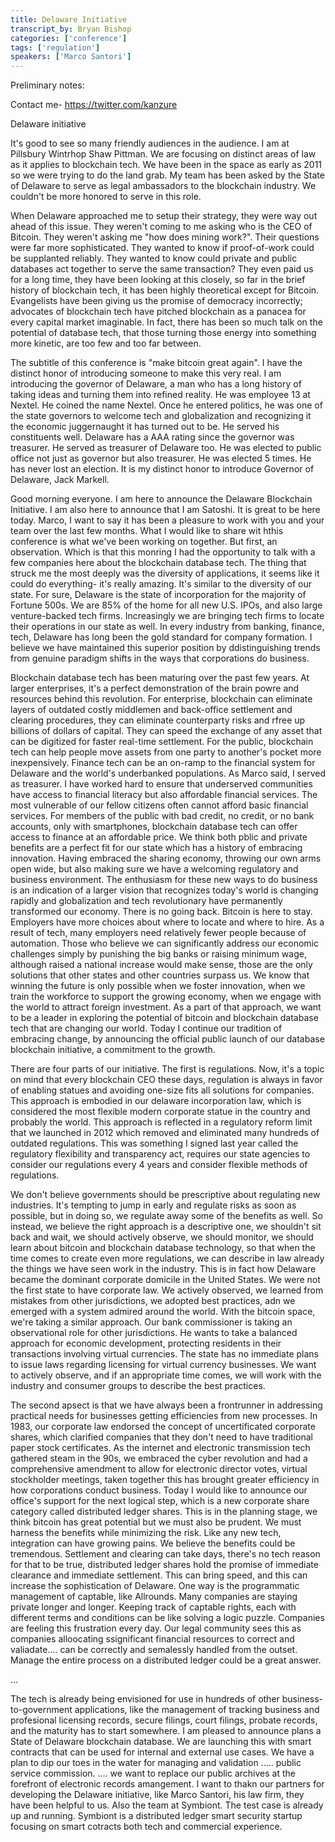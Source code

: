```yaml
---
title: Delaware Initiative
transcript_by: Bryan Bishop
categories: ['conference']
tags: ['regulation']
speakers: ['Marco Santori']
---
```


Preliminary notes:

Contact me- <https://twitter.com/kanzure>

Delaware initiative

It's good to see so many friendly audiences in the audience. I am at Pillsbury Wintrhop Shaw Pittman. We are focusing on distinct areas of law as it applies to blockchain tech. We have been in the space as early as 2011 so we were trying to do the land grab. My team has been asked by the State of Delaware to serve as legal ambassadors to the blockchain industry. We couldn't be more honored to serve in this role.

When Delaware approached me to setup their strategy, they were way out ahead of this issue. They weren't coming to me asking who is the CEO of Bitcoin. They weren't asking me "how does mining work?". Their questions were far more sophisticated.  They wanted to know if proof-of-work could be supplanted reliably. They wanted to know could private and public databases act together to serve the same transaction? They even paid us for a long time, they have been looking at this closely, so far in the brief history of blockchain tech, it has been highly theoretical except for Bitcoin. Evangelists have been giving us the promise of democracy incorrectly; advocates of blockchain tech have pitched blockchain as a panacea for every capital market imaginable. In fact, there has been so much talk on the potential of database tech, that those turning those energy into something more kinetic, are too few and too far between.

The subtitle of this conference is "make bitcoin great again". I have the distinct honor of introducing someone to make this very real. I am introducing the governor of Delaware, a man who has a long history of taking ideas and turning them into refined reality. He was employee 13 at Nextel. He coined the name Nextel. Once he entered politics, he was one of the state governors to welcome tech and globalization and recognizing it the economic juggernaught it has turned out to be. He served his constituents well. Delaware has a AAA rating since the governor was treasurer. He served as treasurer of Delaware too. He was elected to public office not just as governor but also treasurer. He was elected 5 times. He has never lost an election. It is my distinct honor to introduce Governor of Delaware, Jack Markell.

Good morning everyone. I am here to announce the Delaware Blockchain Initiative. I am also here to announce that I am Satoshi. It is great to be here today. Marco, I want to say it has been a pleasure to work with you and your team over the last few months. What I would like to share wit hthis conference is what we've been working on together. But first, an observation. Which is that this monring I had the opportunity to talk with a few companies here about the blockchain database tech. The thing that struck me the most deeply was the diversity of applications, it seems like it could do everything- it's really amazing. It's similar to the diversity of our state. For sure, Delaware is the state of incorporation for the majority of Fortune 500s. We are 85% of the home for all new U.S. IPOs, and also large venture-backed tech firms. Increasingly we are bringing tech firms to locate their operations in our state as well. In every industry from banking, finance, tech, Delaware has long been the gold standard for company formation. I believe we have maintained this superior position by ddistinguishing trends from genuine paradigm shifts in the ways that corporations do business.

Blockchain database tech has been maturing over the past few years. At larger enterprises, it's a perfect demonstration of the brain powre and resources behind this revolution. For enterprise, blockchain can eliminate layers of outdated costly middlemen and back-office settlement and clearing procedures, they can eliminate counterparty risks and rfree up billions of dollars of capital. They can speed the exchange of any asset that can be digitized for faster real-time settlement. For the public, blockchain tech can help people move assets from one party to another's pocket more inexpensively. Finance tech can be an on-ramp to the financial system for Delaware and the world's underbanked populations. As Marco said, I served as treasurer. I have worked hard to ensure that underserved communities have access to financial literacy but also affordable financial services. The most vulnerable of our fellow citizens often cannot afford basic financial services. For members of the public with bad credit, no credit, or no bank accounts, only with smartphones, blockchain database tech can offer access to finance at an affordable price. We think both pblic and private benefits are a perfect fit for our state which has a history of embracing innovation. Having embraced the sharing economy, throwing our own arms open wide, but also making sure we have a welcoming regulatory and business environment. The enthusiasm for these new ways to do business is an indication of a larger vision that recognizes today's world is changing rapidly and globalization and tech revolutionary have permanently transformed our economy. There is no going back. Bitcoin is here to stay. Employers have more choices about where to locate and where to hire. As a result of tech, many employers need relatively fewer people because of automation. Those who believe we can significantly address our economic challenges simply by punishing the big banks or raising minimum wage, although raised a national increase would make sense, those are the only solutions that other states and other countries surpass us. We know that winning the future is only possible when we foster innovation, when we train the workforce to support the growing economy, when we engage with the world to attract foreign investment. As a part of that approach, we want to be a leader in exploring the potential of bitcoin and blockchain database tech that are changing our world. Today I continue our tradition of embracing change, by announcing the official public launch of our database blockchain initiative, a commitment to the growth.

There are four parts of our initiative. The first is regulations. Now, it's a topic on mind that every blockchain CEO these days, regulation is always in favor of enabling statues and avoiding one-size fits all solutions for companies. This approach is embodied in our delaware incorporation law, which is considered the most flexible modern corporate statue in the country and probably the world. This approach is reflected in a regulatory reform limit that we launched in 2012 which removed and eliminated many hundreds of outdated regulations. This was something I signed last year called the regulatory flexibility and transparency act, requires our state agencies to consider our regulations every 4 years and consider flexible methods of regulations.

We don't believe governments should be prescriptive about regulating new industries. It's tempting to jump in early and regulate risks as soon as possible, but in doing so, we regulate away some of the benefits as well. So instead, we believe the right approach is a descriptive one, we shouldn't sit back and wait, we should actively observe, we should monitor, we should learn about bitcoin and blockchain database technology, so that when the time comes to create even more regulations, we can describe in law already the things we have seen work in the industry. This is in fact how Delaware became the dominant corporate domicile in the United States. We were not the first state to have corporate law. We actively observed, we learned from mistakes from other jurisdictions, we adopted best practices, adn we emerged with a system admired around the world. With the bitcoin space, we're taking a similar approach. Our bank commissioner is taking an observational role for other jurisdictions. He wants to take a balanced approach for economic development, protecting residents in their transactions involving virtual currencies. The state has no immediate plans to issue laws regarding licensing for virtual currency businesses. We want to actively observe, and if an appropriate time comes, we will work with the industry and consumer groups to describe the best practices.

The second apsect is that we have always been a frontrunner in addressing practical needs for businesses getting efficiencies from new processes. In 1983, our corporate law endorsed the concept of uncertificated corporate shares, which clarified companies that they don't need to have traditional paper stock certificates. As the internet and electronic transmission tech gathered steam in the 90s, we embraced the cyber revolution and had a comprehensive amendment to allow for electronic director votes, virtual stockholder meetings, taken together this has brought greater efficiency in how corporations conduct business. Today I would like to announce our office's support for the next logical step, which is a new corporate share category called distributed ledger shares. This is in the planning stage, we think bitcoin has great potential but we must also be prudent. We must harness the benefits while minimizing the risk. Like any new tech, integration can have growing pains. We believe the benefits could be tremendous. Settlement and clearing can take days, there's no tech reason for that to be true, distributed ledger shares hold the promise of immediate clearance and immediate settlement. This can bring speed, and this can increase the sophistication of Delaware. One way is the programmatic management of captable, like Allrounds. Many companies are staying private longer and longer. Keeping track of captable rights, each with different terms and conditions can be like solving a logic puzzle. Companies are feeling this frustration every day. Our legal community sees this as companies alloocating ssignificant financial resources to correct and valiadate.... can be correctly and semalessly handled from the outset. Manage the entire process on a distributed ledger could be a great answer.

...

The tech is already being envisioned for use in hundreds of other business-to-government applications, like the management of tracking business and profesional licensing records, secure filings, court filings, probate records, and the maturity has to start somewhere. I am pleased to announce plans a State of Delaware blockchain database. We are launching this with smart contracts that can be used for internal and external use cases. We have a plan to dip our toes in the water for managing and validation ..... public service commission. .... we want to replace our public archives at the forefront of electronic records amangement. I want to thakn our partners for developing the Delaware initiative, like Marco Santori, his law firm, they have been helpful to us. Also the team at Symbiont. The test case is already up and running. Symbiont is a distributed ledger smart security startup focusing on smart cotracts both tech and commercial experience.


